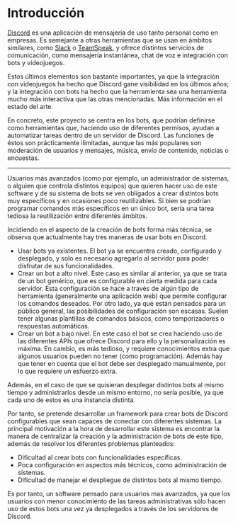 # Introducción

[Discord]([https://discord.com) es una aplicación de mensajería de uso tanto personal como en empresas. Es semejante a otras herramientas que se usan en ámbitos similares, como [Slack](https://slack.com/) o [TeamSpeak](https://www.teamspeak.com/), y ofrece distintos servicios de comunicación, como mensajería instantánea, chat de voz e integración con bots y videojuegos.

Estos últimos elementos son bastante importantes, ya que la integración con videojuegos ha hecho que Discord gane visibilidad en los últimos años; y la integración con bots ha hecho que la herramienta sea una herramienta mucho más interactiva que las otras mencionadas. Más información en el estado del arte.

En concreto, este proyecto se centra en los bots, que podrían definirse como herramientas que, haciendo uso de diferentes permisos, ayudan a automatizar tareas dentro de un servidor de Discord. Las funciones de éstos son prácticamente ilimitadas, aunque las más populares son moderación de usuarios y mensajes, música, envío de contenido, noticias o encuestas.

---

Usuarios más avanzados (como por ejemplo, un administrador de sistemas, o alguien que controla distintos equipos) que quieren hacer uso de este software y de su sistema de bots se ven obligados a crear distintos bots muy específicos y en ocasiones poco reutilizables. Si bien se podrían programar comandos más específicos en un único bot, sería una tarea tediosa la reutilización entre diferentes ámbitos.

Incidiendo en el aspecto de la creación de bots forma más técnica, se observa que actualmente hay tres maneras de usar bots en Discord.

- Usar bots ya existentes. El bot ya se encuentra creado, configurado y desplegado, y solo es necesario agregarlo al servidor para poder disfrutar de sus funcionalidades.
- Crear un bot a alto nivel. Este caso es similar al anterior, ya que se trata de un bot genérico, que es configurable en cierta medida para cada servidor. Esta configuración se hace a través de algún tipo de herramienta (generalmente una aplicación web) que permite configurar los comandos deseados. Por otro lado, ya que están pensados para un público general, las posibilidades de configuración son escasas. Suelen tener algunas plantillas de comandos básicos, como temporizadores o respuestas automáticas.
- Crear un bot a bajo nivel. En este caso el bot se crea haciendo uso de las diferentes APIs que ofrece Discord para ello y la personalización es máxima. En cambio, es más tedioso, y requiere conocimientos extra que algunos usuarios pueden no tener (como programación). Además hay que tener en cuenta que el bot debe ser desplegado manualmente, por lo que requiere un esfuerzo extra.

Además, en el caso de que se quisieran desplegar distintos bots al mismo tiempo y administrarlos desde un mismo entorno, no sería posible, ya que cada uno de estos es una instancia distinta.

Por tanto, se pretende desarrollar un framework para crear bots de Discord configurables que sean capaces de conectar con diferentes sistemas. La principal motivación a la hora de desarrollar este sistema es encontrar la manera de centralizar la creación y la administración de bots de este tipo, además de resolver los diferentes problemas planteados:

- Dificultad al crear bots con funcionalidades específicas.
- Poca configuración en aspectos más técnicos, como administración de sistemas.
- Dificultad de manejar el despliegue de distintos bots al mismo tiempo.

Es por tanto, un software pensado para usuarios mas avanzados, ya que los usuarios con menor conocimiento de las tareas administrativas sólo hacen uso de estos bots una vez ya desplegados a través de los servidores de Discord.
